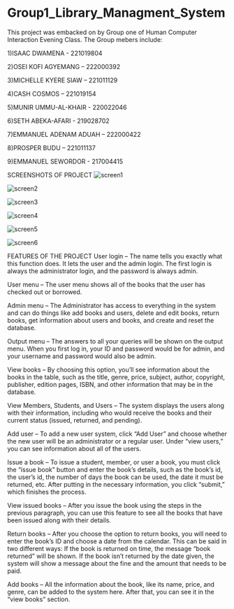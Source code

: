 # Group1_Library_Managment_System
This project was embacked on by Group one of Human Computer Interaction Evening Class. 
The Group mebers include:

1)ISAAC DWAMENA - 221019804

2)OSEI KOFI AGYEMANG – 222000392

3)MICHELLE KYERE SIAW – 221011129

4)CASH COSMOS – 221019154

5)MUNIR UMMU-AL-KHAIR - 220022046

6)SETH ABEKA-AFARI - 219028702

7)EMMANUEL ADENAM ADUAH – 222000422

8)PROSPER BUDU – 221011137

9)EMMANUEL SEWORDOR - 217004415

SCREENSHOTS OF PROJECT
![screen1](https://github.com/dwamo/Group1_Library_Managment_System/assets/46903732/de1723cf-d8d9-4fd4-b3fa-5e9a243ef2d3)

![screen2](https://github.com/dwamo/Group1_Library_Managment_System/assets/46903732/07b74275-2352-481a-bef7-282e69e4b686)

![screen3](https://github.com/dwamo/Group1_Library_Managment_System/assets/46903732/186c2110-e3ed-4425-b8d6-1056a95c015c)

![screen4](https://github.com/dwamo/Group1_Library_Managment_System/assets/46903732/8750963d-25e5-4715-8a5c-6de723188c36)

![screen5](https://github.com/dwamo/Group1_Library_Managment_System/assets/46903732/a643339f-d131-4df5-93a3-c8d59eb8f5c0)

![screen6](https://github.com/dwamo/Group1_Library_Managment_System/assets/46903732/65a4f10b-27d1-4c5a-b574-9b093a700040)


FEATURES OF THE PROJECT
User login – The name tells you exactly what this function does. It lets the user and the admin login. The first login is always the administrator login, and the password is always admin.

User menu – The user menu shows all of the books that the user has checked out or borrowed.

Admin menu – The Administrator has access to everything in the system and can do things like add books and users, delete and edit books, return books, get information about users and books, and create and reset the database.

Output menu – The answers to all your queries will be shown on the output menu. When you first log in, your ID and password would be for admin, and your username and password would also be admin.

View books – By choosing this option, you’ll see information about the books in the table, such as the title, genre, price, subject, author, copyright, publisher, edition pages, ISBN, and other information that may be in the database.

View Members, Students, and Users – The system displays the users along with their information, including who would receive the books and their current status (issued, returned, and pending).

Add user – To add a new user system, click “Add User” and choose whether the new user will be an administrator or a regular user. Under “view users,” you can see information about all of the users.

Issue a book – To issue a student, member, or user a book, you must click the “issue book” button and enter the book’s details, such as the book’s id, the user’s id, the number of days the book can be used, the date it must be returned, etc. After putting in the necessary information, you click “submit,” which finishes the process.

View issued books – After you issue the book using the steps in the previous paragraph, you can use this feature to see all the books that have been issued along with their details.

Return books – After you choose the option to return books, you will need to enter the book’s ID and choose a date from the calendar.
This can be said in two different ways: If the book is returned on time, the message “book returned” will be shown. If the book isn’t returned by the date given, the system will show a message about the fine and the amount that needs to be paid.

Add books – All the information about the book, like its name, price, and genre, can be added to the system here. After that, you can see it in the “view books” section.
